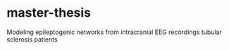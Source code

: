 # master-thesis
 Modeling epileptogenic networks from intracranial EEG recordings 
tubular sclerosis patients 
